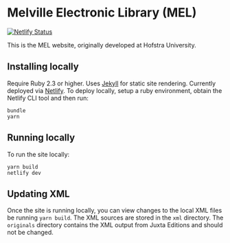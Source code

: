 

# Melville Electronic Library (MEL)
[![Netlify Status](https://api.netlify.com/api/v1/badges/b90121c1-dd40-44a8-b1ad-f7047aadfa06/deploy-status)](https://app.netlify.com/sites/mel/deploys)

This is the MEL website, originally developed at Hofstra University. 

## Installing locally

Require Ruby 2.3 or higher. Uses [Jekyll](https://jekyllrb.com/) for static site rendering. Currently deployed via [Netlify](netlify.com). To deploy locally, setup a ruby environment, obtain the Netlify CLI tool and then run:

```
bundle
yarn
```

## Running locally

To run the site locally:

```
yarn build
netlify dev
```

## Updating XML

Once the site is running locally, you can view changes to the local XML files be running `yarn build`. The XML sources are stored in the `xml` directory. The `originals` directory contains the XML output from Juxta Editions and should not be changed.

